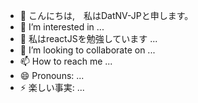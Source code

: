 - 👋 こんにちは,　私はDatNV-JPと申します。
- 👀 I’m interested in ...
- 🌱 私はreactJSを勉強しています ...
- 💞️ I’m looking to collaborate on ...
- 📫 How to reach me ...
- 😄 Pronouns: ...
- ⚡ 楽しい事実: ...

<!---
DatNV-JP/DatNV-JP is a ✨ special ✨ repository because its `README.md` (this file) appears on your GitHub profile.
You can click the Preview link to take a look at your changes.
--->
